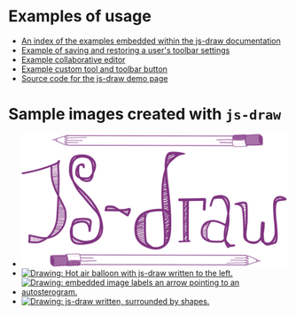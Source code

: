 # Examples of usage

 * [An index of the examples embedded within the js-draw documentation](https://js-draw.web.app/typedoc/assets/doctest.html)
 * [Example of saving and restoring a user's toolbar settings](./examples/example-save-restore-toolbar-state/README.md)
 * [Example collaborative editor](./examples/example-collaborative/README.md)
 * [Example custom tool and toolbar button](./examples/example-custom-tools/README.md)
 * [Source code for the js-draw demo page](./demo/README.md)

# Sample images created with `js-draw`

 * [![Drawing: js-draw logo](./img/readme-images/logo.svg)](./img/readme-images/logo.svg)
 * [![Drawing: Hot air balloon with js-draw written to the left.](./img/sample/sample-1.svg)](./img/sample/sample-1.svg)
 * [![Drawing: embedded image labels an arrow pointing to an autosterogram.](./img/sample/sample-2.svg)](./img/sample/sample-2.svg)
 * [![Drawing: js-draw written, surrounded by shapes.](./img/sample/sample-3.svg)](./img/sample/sample-3.svg)
